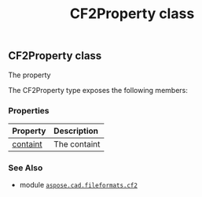 ﻿---
title: CF2Property class
second_title: Aspose.CAD for Python via .NET API References
description: 
type: docs
weight: 130
url: /python-net/aspose.cad.fileformats.cf2/cf2property/
is_root: false
---

## CF2Property class

The property



The CF2Property type exposes the following members:

### Properties
| Property | Description |
| :- | :- |
| [containt](/cad/python-net/aspose.cad.fileformats.cf2/cf2property/containt) | The containt |



### See Also
* module [`aspose.cad.fileformats.cf2`](..)
